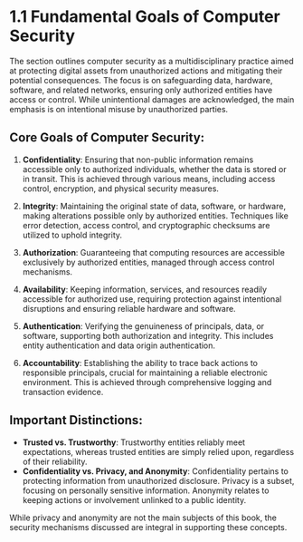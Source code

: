 # 1.1 Fundamental Goals of Computer Security

The section outlines computer security as a multidisciplinary practice aimed at protecting digital assets from unauthorized actions and mitigating their potential consequences. The focus is on safeguarding data, hardware, software, and related networks, ensuring only authorized entities have access or control. While unintentional damages are acknowledged, the main emphasis is on intentional misuse by unauthorized parties.

## Core Goals of Computer Security:
1. **Confidentiality**: Ensuring that non-public information remains accessible only to authorized individuals, whether the data is stored or in transit. This is achieved through various means, including access control, encryption, and physical security measures.

2. **Integrity**: Maintaining the original state of data, software, or hardware, making alterations possible only by authorized entities. Techniques like error detection, access control, and cryptographic checksums are utilized to uphold integrity.

3. **Authorization**: Guaranteeing that computing resources are accessible exclusively by authorized entities, managed through access control mechanisms.

4. **Availability**: Keeping information, services, and resources readily accessible for authorized use, requiring protection against intentional disruptions and ensuring reliable hardware and software.

5. **Authentication**: Verifying the genuineness of principals, data, or software, supporting both authorization and integrity. This includes entity authentication and data origin authentication.

6. **Accountability**: Establishing the ability to trace back actions to responsible principals, crucial for maintaining a reliable electronic environment. This is achieved through comprehensive logging and transaction evidence.

## Important Distinctions:
- **Trusted vs. Trustworthy**: Trustworthy entities reliably meet expectations, whereas trusted entities are simply relied upon, regardless of their reliability.
- **Confidentiality vs. Privacy, and Anonymity**: Confidentiality pertains to protecting information from unauthorized disclosure. Privacy is a subset, focusing on personally sensitive information. Anonymity relates to keeping actions or involvement unlinked to a public identity.

While privacy and anonymity are not the main subjects of this book, the security mechanisms discussed are integral in supporting these concepts.
